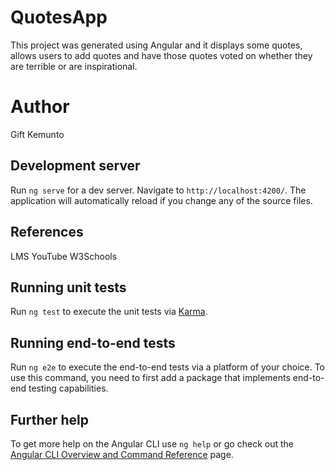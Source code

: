 # QuotesApp

This project was generated using Angular and it displays some quotes, allows users to add quotes and have those quotes voted on whether they are terrible or are inspirational.

# Author
Gift Kemunto

## Development server

Run `ng serve` for a dev server. Navigate to `http://localhost:4200/`. The application will automatically reload if you change any of the source files.

## References
LMS
YouTube
W3Schools

## Running unit tests

Run `ng test` to execute the unit tests via [Karma](https://karma-runner.github.io).

## Running end-to-end tests

Run `ng e2e` to execute the end-to-end tests via a platform of your choice. To use this command, you need to first add a package that implements end-to-end testing capabilities.

## Further help

To get more help on the Angular CLI use `ng help` or go check out the [Angular CLI Overview and Command Reference](https://angular.io/cli) page.
